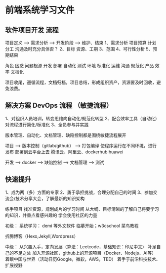 # 前端系统学习文件

## 软件项目开发   流程
 项目定义 --> 需求分析 --> 开发阶段 --> 维护、结束
 1、需求分析  项目预算 计划 分工 沟通及时充分具体否？
 2、目标    资源、工期
 3、范围
 4、可行性分析
 5、预期结果 
 
 
 角色             困惑                 问题根源
 开发             部署                 自动化
 测试             环境                 标准化
 运维             沟通                 规范化
 产品             效率                 文档化
 
 项目收尾，遵循流程，文档归档，项目总结，形成组织资产，资源要及时回收，避免浪费。

## 解决方案 DevOps 流程 （敏捷流程）
 1、对组织人员培训，转变思维向自动化/规范化转型
 2、配合效率工具（自动化）对流程进行简化/标准化
 3、全员参与并实践
 
 
 版本管理、自动化、文档管理、缺陷控制都是围绕敏捷流程展开
 
 
 项目 --> 版本控制（gitlab/github） --> 打包编译  使程序运行在不同环境，进行发布
 部署到云平台上去  腾讯云、阿里云、dockerhub   huawei 
 
 开发 --> docker --> 缺陷控制 --> 文档管理 --> 测试
 
 ## 快速提升
 1、成为两（多）方面的专家
 2、勇于承担挑战，合理分配自己的时间
 3、参加交流会/技术分享大会，了解最新的知识架构
 
 练手项目 
 找准资源，规划成片的学习时间
 从大纲、目标清晰的了解自己将要学习的知识，并重点看感兴趣的
 学会使用社区的力量
 
  初级：
  系统学习： demi 等外文软件
  临摹开始；w3cschool  菜鸟教程
  
  折腾博客（Hexo,Jekyll,Wordpress）
  
  中级： 
  从兴趣入手，定向发展（算法：Leetcode，基础知识：印尼中文）  补足自己的不足之处
  加入开源社区，github上的开源项目（Docker、Nodejs、AI等）
  着眼中国与世界（活动日历Google，微软，AWS，TED）  着手于前沿科技技术、扩展视野

  
